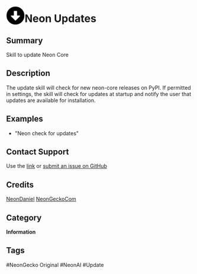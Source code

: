 # <img src='./logo.svg' card_color="#FF8600" width="50" style="vertical-align:bottom">Neon Updates

## Summary

Skill to update Neon Core

## Description

The update skill will check for new neon-core releases on PyPI. If permitted in settings, the skill will 
check for updates at startup and notify the user that updates are available for installation.

## Examples

- "Neon check for updates"

## Contact Support

Use the [link](https://neongecko.com/ContactUs) or [submit an issue on GitHub](https://help.github.com/en/articles/creating-an-issue)

## Credits
[NeonDaniel](https://github.com/NeonDaniel)
[NeonGeckoCom](https://github.com/NeonGeckoCom)

## Category
**Information**

## Tags
#NeonGecko Original
#NeonAI
#Update
